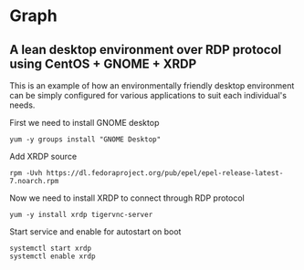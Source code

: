 # Graph 
## A lean desktop environment over RDP protocol using CentOS + GNOME + XRDP

This is an example of how an environmentally friendly desktop environment can be simply configured for various applications to suit each individual's needs.


First we need to install GNOME desktop

```
yum -y groups install "GNOME Desktop"
```


Add XRDP source
```
rpm -Uvh https://dl.fedoraproject.org/pub/epel/epel-release-latest-7.noarch.rpm
```

Now we need to install XRDP to connect through RDP protocol
```
yum -y install xrdp tigervnc-server
```

Start service and enable for autostart on boot
```
systemctl start xrdp
systemctl enable xrdp
```
